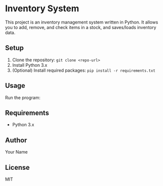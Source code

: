 # Inventory System

This project is an inventory management system written in Python. It allows you to add, remove, and check items in a stock, and saves/loads inventory data.

## Setup

1. Clone the repository: `git clone <repo-url>`
2. Install Python 3.x
3. (Optional) Install required packages: `pip install -r requirements.txt`

## Usage

Run the program:

## Requirements

- Python 3.x

## Author

Your Name

## License

MIT
